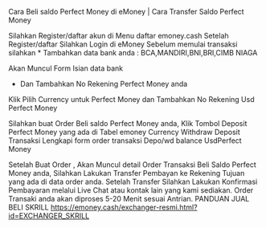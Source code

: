 Cara Beli saldo Perfect Money di eMoney | Cara Transfer Saldo Perfect Money

Silahkan Register/daftar akun di Menu daftar emoney.cash
Setelah Register/daftar Silahkan Login di eMoney
Sebelum memulai transaksi silahkan * Tambahkan data bank anda : BCA,MANDIRI,BNI,BRI,CIMB NIAGA


Akan Muncul Form Isian data bank 

* Dan Tambahkan No Rekening Perfect Money anda  

 
Klik Pilih Currency untuk Perfect Money dan Tambahkan No Rekening Usd Perfect Money

Silahkan buat Order Beli saldo  Perfect Money anda, Klik Tombol Deposit  Perfect Money yang ada di Tabel emoney
Currency Withdraw Deposit Transaksi
Lengkapi form order transaksi Depo/wd balance UsdPerfect Money 

Setelah Buat Order , Akan Muncul detail Order Transaksi Beli Saldo Perfect Money anda, Silahkan Lakukan Transfer Pembayan ke Rekening Tujuan yang ada di data order anda. 
Setelah Transfer Silahkan Lakukan Konfirmasi Pembayaran melalui Live Chat atau kontak lain yang kami sediakan.
Order Transaki anda akan diproses 5-20 Menit sesuai Antrian.
PANDUAN JUAL BELI SKRILL
https://emoney.cash/exchanger-resmi.html?id=EXCHANGER_SKRILL
